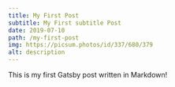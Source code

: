 ```yaml
---
title: My First Post
subtitle: My First subtitle Post
date: 2019-07-10
path: /my-first-post
img: https://picsum.photos/id/337/680/379
alt: description
---
```


This is my first Gatsby post written in Markdown!
